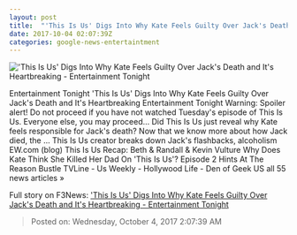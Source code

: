 ```yaml
---
layout: post
title:  "'This Is Us' Digs Into Why Kate Feels Guilty Over Jack's Death and It's Heartbreaking - Entertainment Tonight"
date: 2017-10-04 02:07:39Z
categories: google-news-entertaintment
---
```


!['This Is Us' Digs Into Why Kate Feels Guilty Over Jack's Death and It's Heartbreaking - Entertainment Tonight](http://www.etonline.com/sites/default/files/styles/max_1280x720/public/images/2017-10/this_is_us_season_2_episode_2_jack.jpg?itok=VpGqF6Kb)

Entertainment Tonight 'This Is Us' Digs Into Why Kate Feels Guilty Over Jack's Death and It's Heartbreaking Entertainment Tonight Warning: Spoiler alert! Do not proceed if you have not watched Tuesday's episode of This Is Us. Everyone else, you may proceed... Did This Is Us just reveal why Kate feels responsible for Jack's death? Now that we know more about how Jack died, the ... This Is Us creator breaks down Jack's flashbacks, alcoholism EW.com (blog) This Is Us Recap: Beth & Randall & Kevin Vulture Why Does Kate Think She Killed Her Dad On 'This Is Us'? Episode 2 Hints At The Reason Bustle TVLine - Us Weekly - Hollywood Life - Den of Geek US all 55 news articles »


Full story on F3News: ['This Is Us' Digs Into Why Kate Feels Guilty Over Jack's Death and It's Heartbreaking - Entertainment Tonight](http://www.f3nws.com/n/ypyqpG)

> Posted on: Wednesday, October 4, 2017 2:07:39 AM
